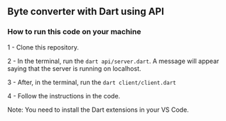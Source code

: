 ## Byte converter with Dart using API

<h3>How to run this code on your machine</h3>

1 - Clone this repository.

2 - In the terminal, run the ```dart api/server.dart```. A message will appear saying that the server is running on localhost.

3 - After, in the terminal, run the ```dart client/client.dart```

4 - Follow the instructions in the code.

Note: You need to install the Dart extensions in your VS Code.
